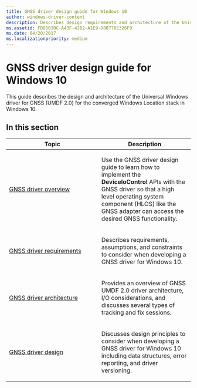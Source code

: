 ```yaml
---
title: GNSS driver design guide for Windows 10
author: windows-driver-content
description: Describes design requirements and architecture of the Universal Windows driver for GNSS (UMDF 2.0) for the converged Windows Location stack in Windows 10.
ms.assetid: FD8503DC-A43F-43B2-A1E9-D80778E326F9
ms.date: 04/20/2017
ms.localizationpriority: medium
---
```


# GNSS driver design guide for Windows 10


This guide describes the design and architecture of the Universal Windows driver for GNSS (UMDF 2.0) for the converged Windows Location stack in Windows 10.

## In this section


<table>
<colgroup>
<col width="50%" />
<col width="50%" />
</colgroup>
<thead>
<tr class="header">
<th>Topic</th>
<th>Description</th>
</tr>
</thead>
<tbody>
<tr class="odd">
<td><p><a href="gnss-driver-overview.md" data-raw-source="[GNSS driver overview](gnss-driver-overview.md)">GNSS driver overview</a></p></td>
<td><p>Use the GNSS driver design guide to learn how to implement the <strong>DeviceIoControl</strong> APIs with the GNSS driver so that a high level operating system component (HLOS) like the GNSS adapter can access the desired GNSS functionality.</p></td>
</tr>
<tr class="even">
<td><p><a href="gnss-driver-requirements.md" data-raw-source="[GNSS driver requirements](gnss-driver-requirements.md)">GNSS driver requirements</a></p></td>
<td><p>Describes requirements, assumptions, and constraints to consider when developing a GNSS driver for Windows 10.</p></td>
</tr>
<tr class="odd">
<td><p><a href="gnss-driver-architecture.md" data-raw-source="[GNSS driver architecture](gnss-driver-architecture.md)">GNSS driver architecture</a></p></td>
<td><p>Provides an overview of GNSS UMDF 2.0 driver architecture, I/O considerations, and discusses several types of tracking and fix sessions.</p></td>
</tr>
<tr class="even">
<td><p><a href="gnss-driver-design.md" data-raw-source="[GNSS driver design](gnss-driver-design.md)">GNSS driver design</a></p></td>
<td><p>Discusses design principles to consider when developing a GNSS driver for Windows 10 including data structures, error reporting, and driver versioning.</p></td>
</tr>
</tbody>
</table>

 

 

 




